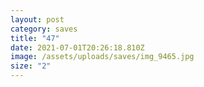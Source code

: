 ```yaml
---
layout: post
category: saves
title: "47"
date: 2021-07-01T20:26:18.810Z
image: /assets/uploads/saves/img_9465.jpg
size: "2"
---
```

